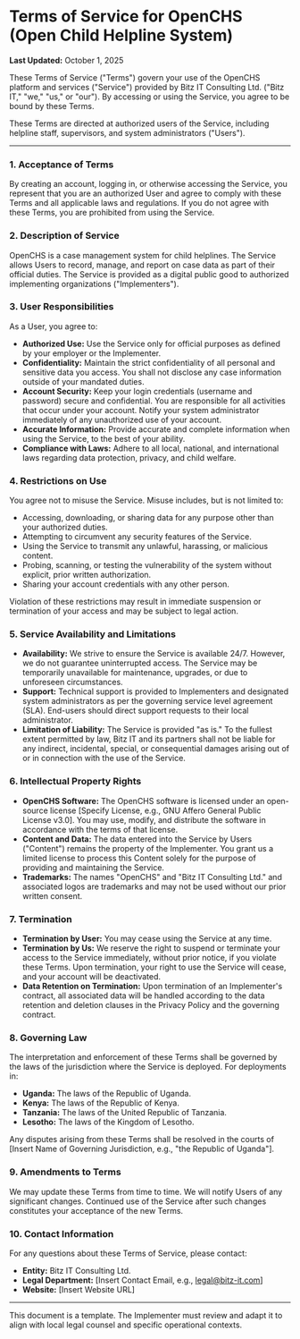 # Terms of Service for OpenCHS (Open Child Helpline System)

**Last Updated:** October 1, 2025

These Terms of Service ("Terms") govern your use of the OpenCHS platform and services ("Service") provided by Bitz IT Consulting Ltd. ("Bitz IT," "we," "us," or "our"). By accessing or using the Service, you agree to be bound by these Terms.

These Terms are directed at authorized users of the Service, including helpline staff, supervisors, and system administrators ("Users").

---

### 1. Acceptance of Terms

By creating an account, logging in, or otherwise accessing the Service, you represent that you are an authorized User and agree to comply with these Terms and all applicable laws and regulations. If you do not agree with these Terms, you are prohibited from using the Service.

### 2. Description of Service

OpenCHS is a case management system for child helplines. The Service allows Users to record, manage, and report on case data as part of their official duties. The Service is provided as a digital public good to authorized implementing organizations ("Implementers").

### 3. User Responsibilities

As a User, you agree to:

- **Authorized Use:** Use the Service only for official purposes as defined by your employer or the Implementer.
- **Confidentiality:** Maintain the strict confidentiality of all personal and sensitive data you access. You shall not disclose any case information outside of your mandated duties.
- **Account Security:** Keep your login credentials (username and password) secure and confidential. You are responsible for all activities that occur under your account. Notify your system administrator immediately of any unauthorized use of your account.
- **Accurate Information:** Provide accurate and complete information when using the Service, to the best of your ability.
- **Compliance with Laws:** Adhere to all local, national, and international laws regarding data protection, privacy, and child welfare.

### 4. Restrictions on Use

You agree not to misuse the Service. Misuse includes, but is not limited to:

- Accessing, downloading, or sharing data for any purpose other than your authorized duties.
- Attempting to circumvent any security features of the Service.
- Using the Service to transmit any unlawful, harassing, or malicious content.
- Probing, scanning, or testing the vulnerability of the system without explicit, prior written authorization.
- Sharing your account credentials with any other person.

Violation of these restrictions may result in immediate suspension or termination of your access and may be subject to legal action.

### 5. Service Availability and Limitations

- **Availability:** We strive to ensure the Service is available 24/7. However, we do not guarantee uninterrupted access. The Service may be temporarily unavailable for maintenance, upgrades, or due to unforeseen circumstances.
- **Support:** Technical support is provided to Implementers and designated system administrators as per the governing service level agreement (SLA). End-users should direct support requests to their local administrator.
- **Limitation of Liability:** The Service is provided "as is." To the fullest extent permitted by law, Bitz IT and its partners shall not be liable for any indirect, incidental, special, or consequential damages arising out of or in connection with the use of the Service.

### 6. Intellectual Property Rights

- **OpenCHS Software:** The OpenCHS software is licensed under an open-source license [Specify License, e.g., GNU Affero General Public License v3.0]. You may use, modify, and distribute the software in accordance with the terms of that license.
- **Content and Data:** The data entered into the Service by Users ("Content") remains the property of the Implementer. You grant us a limited license to process this Content solely for the purpose of providing and maintaining the Service.
- **Trademarks:** The names "OpenCHS" and "Bitz IT Consulting Ltd." and associated logos are trademarks and may not be used without our prior written consent.

### 7. Termination

- **Termination by User:** You may cease using the Service at any time.
- **Termination by Us:** We reserve the right to suspend or terminate your access to the Service immediately, without prior notice, if you violate these Terms. Upon termination, your right to use the Service will cease, and your account will be deactivated.
- **Data Retention on Termination:** Upon termination of an Implementer's contract, all associated data will be handled according to the data retention and deletion clauses in the Privacy Policy and the governing contract.

### 8. Governing Law

The interpretation and enforcement of these Terms shall be governed by the laws of the jurisdiction where the Service is deployed. For deployments in:

- **Uganda:** The laws of the Republic of Uganda.
- **Kenya:** The laws of the Republic of Kenya.
- **Tanzania:** The laws of the United Republic of Tanzania.
- **Lesotho:** The laws of the Kingdom of Lesotho.

Any disputes arising from these Terms shall be resolved in the courts of [Insert Name of Governing Jurisdiction, e.g., "the Republic of Uganda"].

### 9. Amendments to Terms

We may update these Terms from time to time. We will notify Users of any significant changes. Continued use of the Service after such changes constitutes your acceptance of the new Terms.

### 10. Contact Information

For any questions about these Terms of Service, please contact:

- **Entity:** Bitz IT Consulting Ltd.
- **Legal Department:** [Insert Contact Email, e.g., legal@bitz-it.com]
- **Website:** [Insert Website URL]

---
This document is a template. The Implementer must review and adapt it to align with local legal counsel and specific operational contexts.
